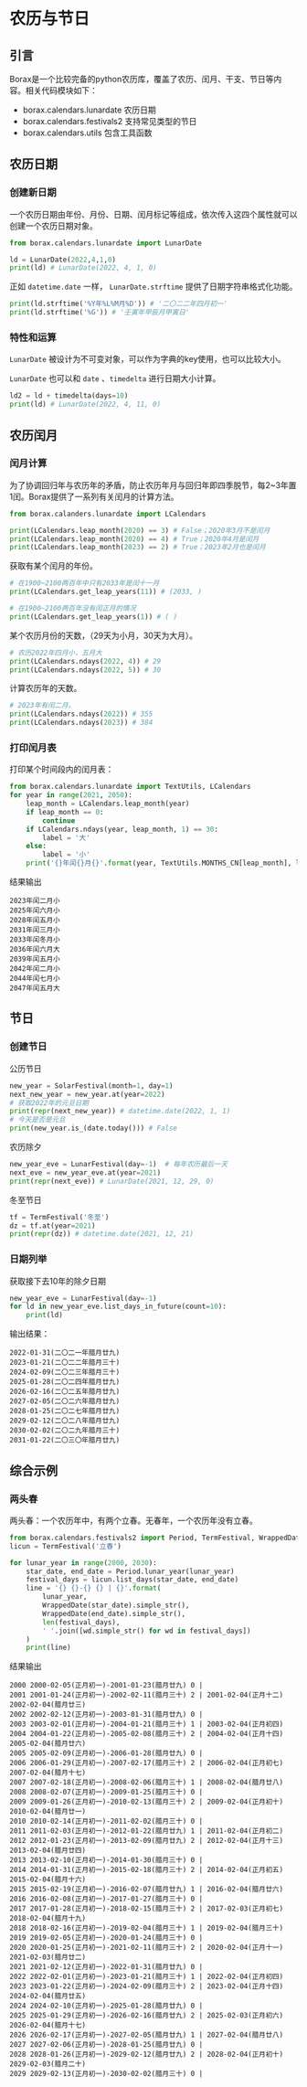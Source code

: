 # 农历与节日

## 引言

Borax是一个比较完备的python农历库，覆盖了农历、闰月、干支、节日等内容。相关代码模块如下：

- borax.calendars.lunardate 农历日期
- borax.calendars.festivals2 支持常见类型的节日
- borax.calendars.utils 包含工具函数

## 农历日期

### 创建新日期

一个农历日期由年份、月份、日期、闰月标记等组成，依次传入这四个属性就可以创建一个农历日期对象。

```python
from borax.calendars.lunardate import LunarDate

ld = LunarDate(2022,4,1,0)
print(ld) # LunarDate(2022, 4, 1, 0)
```

正如 `datetime.date` 一样， `LunarDate.strftime` 提供了日期字符串格式化功能。

```python
print(ld.strftime('%Y年%L%M月%D')) # '二〇二二年四月初一'
print(ld.strftime('%G')) # '壬寅年甲辰月甲寅日'
```

### 特性和运算

`LunarDate` 被设计为不可变对象，可以作为字典的key使用，也可以比较大小。

`LunarDate` 也可以和 `date` 、`timedelta` 进行日期大小计算。

```python
ld2 = ld + timedelta(days=10)
print(ld) # LunarDate(2022, 4, 11, 0)
```

## 农历闰月

### 闰月计算

为了协调回归年与农历年的矛盾，防止农历年月与回归年即四季脱节，每2~3年置1闰。Borax提供了一系列有关闰月的计算方法。

```python
from borax.calanders.lunardate import LCalendars

print(LCalendars.leap_month(2020) == 3) # False；2020年3月不是闰月
print(LCalendars.leap_month(2020) == 4) # True；2020年4月是闰月
print(LCalendars.leap_month(2023) == 2) # True；2023年2月也是闰月
```

获取有某个闰月的年份。

```python
# 在1900~2100两百年中只有2033年是闰十一月
print(LCalendars.get_leap_years(11)) # (2033, )

# 在1900~2100两百年没有闰正月的情况
print(LCalendars.get_leap_years(1)) # ( )
```

某个农历月份的天数，（29天为小月，30天为大月）。

```python
# 农历2022年四月小，五月大
print(LCalendars.ndays(2022, 4)) # 29
print(LCalendars.ndays(2022, 5)) # 30
```

计算农历年的天数。

```python
# 2023年有闰二月。
print(LCalendars.ndays(2022)) # 355
print(LCalendars.ndays(2023)) # 384
```

### 打印闰月表

打印某个时间段内的闰月表：

```python
from borax.calendars.lunardate import TextUtils, LCalendars
for year in range(2021, 2050):
    leap_month = LCalendars.leap_month(year)
    if leap_month == 0:
        continue
    if LCalendars.ndays(year, leap_month, 1) == 30:
        label = '大'
    else:
        label = '小'
    print('{}年闰{}月{}'.format(year, TextUtils.MONTHS_CN[leap_month], label))
```

结果输出

```text
2023年闰二月小
2025年闰六月小
2028年闰五月小
2031年闰三月小
2033年闰冬月小
2036年闰六月大
2039年闰五月小
2042年闰二月小
2044年闰七月小
2047年闰五月大
```

## 节日

### 创建节日

公历节日

```python
new_year = SolarFestival(month=1, day=1)
next_new_year = new_year.at(year=2022)
# 获取2022年的元旦日期
print(repr(next_new_year)) # datetime.date(2022, 1, 1)
# 今天是否是元旦
print(new_year.is_(date.today())) # False
```

农历除夕

```python
new_year_eve = LunarFestival(day=-1)  # 每年农历最后一天
next_eve = new_year_eve.at(year=2021)
print(repr(next_eve)) # LunarDate(2021, 12, 29, 0)
```

冬至节日

```python
tf = TermFestival('冬至')
dz = tf.at(year=2021)
print(repr(dz)) # datetime.date(2021, 12, 21)
```

### 日期列举

获取接下去10年的除夕日期

```python
new_year_eve = LunarFestival(day=-1)
for ld in new_year_eve.list_days_in_future(count=10):
    print(ld)
```

输出结果：

```
2022-01-31(二〇二一年腊月廿九)
2023-01-21(二〇二二年腊月三十)
2024-02-09(二〇二三年腊月三十)
2025-01-28(二〇二四年腊月廿九)
2026-02-16(二〇二五年腊月廿九)
2027-02-05(二〇二六年腊月廿九)
2028-01-25(二〇二七年腊月廿九)
2029-02-12(二〇二八年腊月廿九)
2030-02-02(二〇二九年腊月三十)
2031-01-22(二〇三〇年腊月廿九)
```

## 综合示例

### 两头春

两头春：一个农历年中，有两个立春。无春年，一个农历年没有立春。

```python
from borax.calendars.festivals2 import Period, TermFestival, WrappedDate
licun = TermFestival('立春')

for lunar_year in range(2000, 2030):
    star_date, end_date = Period.lunar_year(lunar_year)
    festival_days = licun.list_days(star_date, end_date)
    line = '{} {}-{} {} | {}'.format(
        lunar_year,
        WrappedDate(star_date).simple_str(),
        WrappedDate(end_date).simple_str(),
        len(festival_days),
        ' '.join([wd.simple_str() for wd in festival_days])
    )
    print(line)
```

结果输出

```text
2000 2000-02-05(正月初一)-2001-01-23(腊月廿九) 0 |
2001 2001-01-24(正月初一)-2002-02-11(腊月三十) 2 | 2001-02-04(正月十二) 2002-02-04(腊月廿三)
2002 2002-02-12(正月初一)-2003-01-31(腊月廿九) 0 |
2003 2003-02-01(正月初一)-2004-01-21(腊月三十) 1 | 2003-02-04(正月初四)
2004 2004-01-22(正月初一)-2005-02-08(腊月三十) 2 | 2004-02-04(正月十四) 2005-02-04(腊月廿六)
2005 2005-02-09(正月初一)-2006-01-28(腊月廿九) 0 |
2006 2006-01-29(正月初一)-2007-02-17(腊月三十) 2 | 2006-02-04(正月初七) 2007-02-04(腊月十七)
2007 2007-02-18(正月初一)-2008-02-06(腊月三十) 1 | 2008-02-04(腊月廿八)
2008 2008-02-07(正月初一)-2009-01-25(腊月三十) 0 |
2009 2009-01-26(正月初一)-2010-02-13(腊月三十) 2 | 2009-02-04(正月初十) 2010-02-04(腊月廿一)
2010 2010-02-14(正月初一)-2011-02-02(腊月三十) 0 |
2011 2011-02-03(正月初一)-2012-01-22(腊月廿九) 1 | 2011-02-04(正月初二)
2012 2012-01-23(正月初一)-2013-02-09(腊月廿九) 2 | 2012-02-04(正月十三) 2013-02-04(腊月廿四)
2013 2013-02-10(正月初一)-2014-01-30(腊月三十) 0 |
2014 2014-01-31(正月初一)-2015-02-18(腊月三十) 2 | 2014-02-04(正月初五) 2015-02-04(腊月十六)
2015 2015-02-19(正月初一)-2016-02-07(腊月廿九) 1 | 2016-02-04(腊月廿六)
2016 2016-02-08(正月初一)-2017-01-27(腊月三十) 0 |
2017 2017-01-28(正月初一)-2018-02-15(腊月三十) 2 | 2017-02-03(正月初七) 2018-02-04(腊月十九)
2018 2018-02-16(正月初一)-2019-02-04(腊月三十) 1 | 2019-02-04(腊月三十)
2019 2019-02-05(正月初一)-2020-01-24(腊月三十) 0 |
2020 2020-01-25(正月初一)-2021-02-11(腊月三十) 2 | 2020-02-04(正月十一) 2021-02-03(腊月廿二)
2021 2021-02-12(正月初一)-2022-01-31(腊月廿九) 0 |
2022 2022-02-01(正月初一)-2023-01-21(腊月三十) 1 | 2022-02-04(正月初四)
2023 2023-01-22(正月初一)-2024-02-09(腊月三十) 2 | 2023-02-04(正月十四) 2024-02-04(腊月廿五)
2024 2024-02-10(正月初一)-2025-01-28(腊月廿九) 0 |
2025 2025-01-29(正月初一)-2026-02-16(腊月廿九) 2 | 2025-02-03(正月初六) 2026-02-04(腊月十七)
2026 2026-02-17(正月初一)-2027-02-05(腊月廿九) 1 | 2027-02-04(腊月廿八)
2027 2027-02-06(正月初一)-2028-01-25(腊月廿九) 0 |
2028 2028-01-26(正月初一)-2029-02-12(腊月廿九) 2 | 2028-02-04(正月初十) 2029-02-03(腊月二十)
2029 2029-02-13(正月初一)-2030-02-02(腊月三十) 0 |
```

